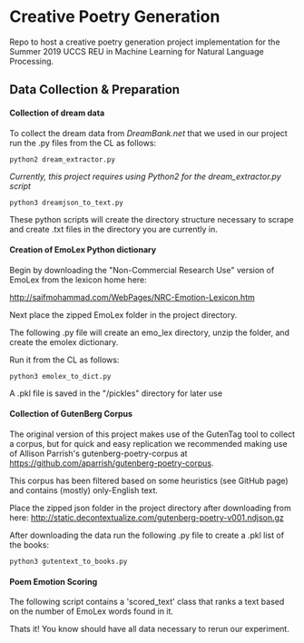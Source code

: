 # Creative Poetry Generation
Repo to host a creative poetry generation project implementation for the Summer 2019 UCCS REU in Machine Learning for Natural Language Processing.

## Data Collection & Preparation
  #### Collection of dream data
  To collect the dream data from _DreamBank.net_ that we used in our project run the .py files from the CL as follows:
    
   ```
   python2 dream_extractor.py
   ```
   *Currently, this project requires using Python2 for the dream_extractor.py script*
   
   ```
   python3 dreamjson_to_text.py
   ```
   These python scripts will create the directory structure necessary to scrape and create .txt files in the directory you are    currently in.

  #### Creation of EmoLex Python dictionary
  
  Begin by downloading the "Non-Commercial Research Use" version of EmoLex from the lexicon home here:
  
  http://saifmohammad.com/WebPages/NRC-Emotion-Lexicon.htm 
  
  Next place the zipped EmoLex folder in the project directory.
  
  The following .py file will create an emo_lex directory, unzip the folder, and create the emolex dictionary. 
  
  Run it from the CL as follows:

   ```
   python3 emolex_to_dict.py
   ```
   A .pkl file is saved in the "/pickles" directory for later use
   
   #### Collection of GutenBerg Corpus
   The original version of this project makes use of the GutenTag tool to collect a corpus, but for quick and easy replication we recommended making use of Allison Parrish's gutenberg-poetry-corpus at https://github.com/aparrish/gutenberg-poetry-corpus.
   
   This corpus has been filtered based on some heuristics (see GitHub page) and contains (mostly) only-English text.
   
   Place the zipped json folder in the project directory after downloading from here:
   http://static.decontextualize.com/gutenberg-poetry-v001.ndjson.gz
   
   After downloading the data run the following .py file to create a .pkl list of the books:
   ```
   python3 gutentext_to_books.py
   ```
  
  #### Poem Emotion Scoring
  The following script contains a 'scored_text' class that ranks a text based on the number of EmoLex words found in it. 
  
  Thats it! You know should have all data necessary to rerun our experiment.
